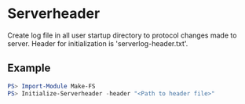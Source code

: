 # Serverheader
Create log file in all user startup directory to protocol changes made to server. Header for initialization is 'serverlog-header.txt'.

## Example
```powershell
PS> Import-Module Make-FS
PS> Initialize-Serverheader -header "<Path to header file>"
```
